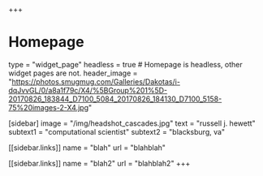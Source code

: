 +++
# Homepage
type = "widget_page"
headless = true  # Homepage is headless, other widget pages are not.
header_image = "https://photos.smugmug.com/Galleries/Dakotas/i-dqJvvGL/0/a8a1f79c/X4/%5BGroup%201%5D-20170826_183844_D7100_5084_20170826_184130_D7100_5158-75%20images-2-X4.jpg"

[sidebar]
  image = "/img/headshot_cascades.jpg"
  text = "russell j. hewett"
  subtext1 = "computational scientist"
  subtext2 = "blacksburg, va"

  [[sidebar.links]]
  name = "blah"
  url = "blahblah"

  [[sidebar.links]]
  name = "blah2"
  url = "blahblah2"
+++
